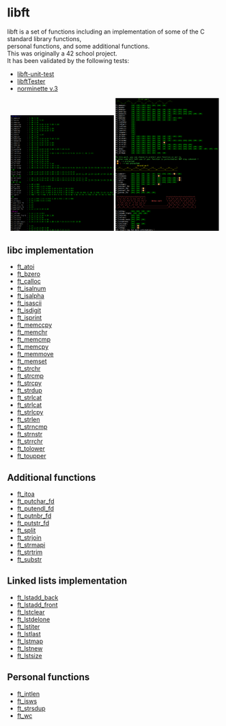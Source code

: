 # libft

libft is a set of functions including an implementation of some of the C standard library functions,<br />
personal functions, and some additional functions.<br />
This was originally a 42 school project.<br />
It has been validated by the following tests:<br />
* [libft-unit-test](https://github.com/alelievr/libft-unit-test)
* [libftTester](https://github.com/Tripouille/libftTester)
* [norminette v.3](https://github.com/alexandregv/norminette-action)

<p align="center" margin-bottom="200px">
        <img src="/screenshots/libfttester.png" width="48%" />
        <img src="/screenshots/libft-unit-test.png" width="48%" />
</p>

## libc implementation

* [ft_atoi](ft_atoi.c)
* [ft_bzero](ft_bzero.c)
* [ft_calloc](ft_calloc.c)
* [ft_isalnum](ft_isalnum.c)
* [ft_isalpha](ft_isalpha.c)
* [ft_isascii](ft_isascii.c)
* [ft_isdigit](ft_isdigit.c)
* [ft_isprint](ft_isprint.c)
* [ft_memccpy](ft_memccpy.c)
* [ft_memchr](ft_memchr.c)
* [ft_memcmp](ft_memcmp.c)
* [ft_memcpy](ft_memcpy.c)
* [ft_memmove](ft_memmove.c)
* [ft_memset](ft_memset.c)
* [ft_strchr](ft_strchr.c)
* [ft_strcmp](ft_strcmp.c)
* [ft_strcpy](ft_strcpy.c)
* [ft_strdup](ft_strdup.c)
* [ft_strlcat](ft_strlcat.c)
* [ft_strlcat](ft_strlcat.c)
* [ft_strlcpy](ft_strlcpy.c)
* [ft_strlen](ft_strlen.c)
* [ft_strncmp](ft_strncmp.c)
* [ft_strnstr](ft_strnstr.c)
* [ft_strrchr](ft_strrchr.c)
* [ft_tolower](ft_tolower.c)
* [ft_toupper](ft_toupper.c)

## Additional functions

* [ft_itoa](ft_itoa.c)
* [ft_putchar_fd](ft_putchar_fd.c)
* [ft_putendl_fd](ft_putendl_fd.c)
* [ft_putnbr_fd](ft_putnbr_fd.c)
* [ft_putstr_fd](ft_putstr_fd.c)
* [ft_split](ft_split.c)
* [ft_strjoin](ft_strjoin.c)
* [ft_strmapi](ft_strmapi.c)
* [ft_strtrim](ft_strtrim.c)
* [ft_substr](ft_substr.c)

## Linked lists implementation

* [ft_lstadd_back](ft_lstadd_back.c)
* [ft_lstadd_front](ft_lstadd_front.c)
* [ft_lstclear](ft_lstclear.c)
* [ft_lstdelone](ft_lstdelone.c)
* [ft_lstiter](ft_lstiter.c)
* [ft_lstlast](ft_lstlast.c)
* [ft_lstmap](ft_lstmap.c)
* [ft_lstnew](ft_lstnew.c)
* [ft_lstsize](ft_lstsize.c)

## Personal functions

* [ft_intlen](ft_intlen.c)
* [ft_isws](ft_isws.c)
* [ft_strsdup](ft_strsdup.c)
* [ft_wc](ft_wc.c)
